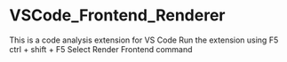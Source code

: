 # VSCode_Frontend_Renderer
This is a code analysis extension for VS Code
Run the extension using F5 
ctrl + shift + F5
Select Render Frontend command
